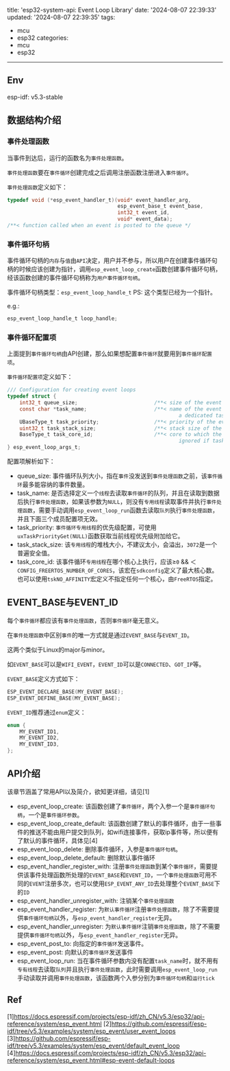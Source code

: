 title: 'esp32-system-api: Event Loop Library'
date: '2024-08-07 22:39:33'
updated: '2024-08-07 22:39:35'
tags:
  - mcu
  - esp32
categories:
  - mcu
  - esp32
---
## Env

esp-idf: v5.3-stable

## 数据结构介绍

### 事件处理函数

当事件到达后，运行的函数名为`事件处理函数`。

`事件处理函数`要在`事件循环`创建完成之后调用注册函数注册进入`事件循环`。

`事件处理函数`定义如下：

```c
typedef void (*esp_event_handler_t)(void* event_handler_arg,
                                    esp_event_base_t event_base,
                                    int32_t event_id,
                                    void* event_data); 
/**< function called when an event is posted to the queue */
```

### 事件循环句柄

事件循环句柄的`内存`与`值`由`API`决定，用户并不参与，所以用户在创建事件循环句柄的时候应该创建为指针，调用`esp_event_loop_create`函数创建事件循环句柄，经该函数创建的事件循环句柄称为`用户事件循环句柄`。

事件循环句柄类型：`esp_event_loop_handle_t`
PS: 这个类型已经为一个指针。

e.g.: 
```c
esp_event_loop_handle_t loop_handle;
```

### 事件循环配置项

上面提到`事件循环句柄`由API创建，那么如果想配置`事件循环`就要用到`事件循环配置项`。

`事件循环配置项`定义如下：

```c
/// Configuration for creating event loops
typedef struct {
    int32_t queue_size;                         /**< size of the event loop queue */
    const char *task_name;                      /**< name of the event loop task; if NULL,
                                                        a dedicated task is not created for event loop*/
    UBaseType_t task_priority;                  /**< priority of the event loop task, ignored if task name is NULL */
    uint32_t task_stack_size;                   /**< stack size of the event loop task, ignored if task name is NULL */
    BaseType_t task_core_id;                    /**< core to which the event loop task is pinned to,
                                                        ignored if task name is NULL */
} esp_event_loop_args_t;
```

配置项解析如下：
- queue_size: 事件循环队列大小，指在`事件`没发送到`事件处理函数`之前，该`事件循环`最多能容纳的事件数量。
- task_name: 是否选择定义一个`线程`去读取`事件循环`的队列，并且在读取到数据后执行`事件处理函数`，如果该参数为`NULL`，则没有`专用线程`读取事件并执行`事件处理函数`，需要手动调用`esp_event_loop_run`函数去读取`队列`执行`事件处理函数`，并且下面三个成员配置项无效。
- task_priority: `事件循环专用线程`的优先级配置，可使用`uxTaskPriorityGet(NULL)`函数获取当前线程优先级附加给它。
- task_stack_size: 该`专用线程`的堆栈大小，不建议太小，会溢出，`3072`是一个普遍安全值。
- task_core_id: 该事件循环`专用线程`在哪个核心上执行，应该≥`0` && ＜ `CONFIG_FREERTOS_NUMBER_OF_CORES`，该宏在`sdkconfig`定义了最大核心数。也可以使用`tskNO_AFFINITY`宏定义不指定任何一个核心，由`FreeRTOS`指定。

## EVENT_BASE与EVENT_ID

每个`事件循环`都应该有`事件处理函数`，否则`事件循环`毫无意义。

在`事件处理函数`中区别`事件`的唯一方式就是通过`EVENT_BASE`与`EVENT_ID`。

这两个类似于Linux的major与minor。

如`EVENT_BASE`可以是`WIFI_EVENT`，`EVENT_ID`可以是`CONNECTED`、`GOT_IP`等。

`EVENT_BASE`定义方式如下：

```c
ESP_EVENT_DECLARE_BASE(MY_EVENT_BASE);
ESP_EVENT_DEFINE_BASE(MY_EVENT_BASE);
```

`EVENT_ID`推荐通过`enum`定义：

```c
enum {
    MY_EVENT_ID1,
    MY_EVENT_ID2,
    MY_EVENT_ID3,
};
```

## API介绍

该章节涵盖了常用API以及简介，欲知更详细，请见[1]

- esp_event_loop_create:  该函数创建了`事件循环`，两个入参一个是`事件循环句柄`，一个是`事件循环参数`。
- esp_event_loop_create_default: 该函数创建了默认的事件循环，由于一些事件的推送不能由用户提交到队列，如wifi连接事件，获取ip事件等，所以便有了默认的事件循环，具体见[4]
- esp_event_loop_delete: 删除事件循环，入参是`事件循环句柄`。
- esp_event_loop_delete_default: 删除默认事件循环
- esp_event_handler_register_with: 注册`事件处理函数`到某个`事件循环`，需要提供该事件处理函数所处理的`EVENT_BASE`和`EVENT_ID`，一个`事件处理函数`可用不同的`EVENT`注册多次，也可以使用`ESP_EVENT_ANY_ID`去处理整个`EVENT_BASE`下的`ID`
- esp_event_handler_unregister_with: 注销某个`事件处理函数`
- esp_event_handler_register: 为`默认事件循环`注册`事件处理函数`，除了不需要提供`事件循环句柄`以外，与`esp_event_handler_register`无异。
- esp_event_handler_unregister: 为`默认事件循环`注销`事件处理函数`，除了不需要提供`事件循环句柄`以外，与`esp_event_handler_register`无异。
- esp_event_post_to: 向指定的`事件循环`发送事件。
- esp_event_post: 向默认的`事件循环`发送事件
- esp_event_loop_run: 当在事件循环参数内没有配置`task_name`时，就不用有`专有线程`去读取`队列`并且执行`事件处理函数`，此时需要调用`esp_event_loop_run`手动读取并调用`事件处理函数`，该函数两个入参分别为`事件循环句柄`和`运行tick`

## Ref
[1]https://docs.espressif.com/projects/esp-idf/zh_CN/v5.3/esp32/api-reference/system/esp_event.html
[2]https://github.com/espressif/esp-idf/tree/v5.3/examples/system/esp_event/user_event_loops
[3]https://github.com/espressif/esp-idf/tree/v5.3/examples/system/esp_event/default_event_loop
[4]https://docs.espressif.com/projects/esp-idf/zh_CN/v5.3/esp32/api-reference/system/esp_event.html#esp-event-default-loops